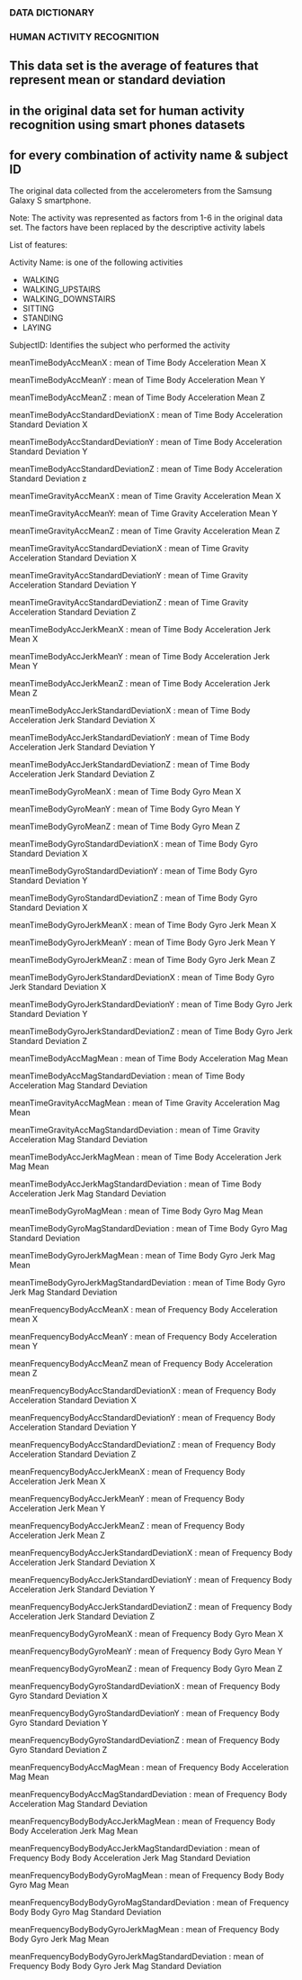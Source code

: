 ###                          DATA DICTIONARY
###                       HUMAN ACTIVITY RECOGNITION

## This data set is the average of features that represent mean or standard deviation
## in the original data set for human activity recognition  using smart phones datasets
## for every combination of activity name & subject ID

The original data collected from the accelerometers from the Samsung Galaxy S smartphone.
 

Note: The activity was represented as factors from 1-6 in the original data set.
The factors have been replaced by the descriptive activity labels

List of features:


Activity Name: is one of the following activities

* WALKING
* WALKING_UPSTAIRS
* WALKING_DOWNSTAIRS
* SITTING
* STANDING
* LAYING

SubjectID: Identifies the subject who performed the activity

meanTimeBodyAccMeanX : mean of Time Body Acceleration Mean X

meanTimeBodyAccMeanY : mean of Time Body Acceleration Mean Y

meanTimeBodyAccMeanZ : mean of Time Body Acceleration Mean Z

meanTimeBodyAccStandardDeviationX : mean of Time Body Acceleration Standard Deviation X

meanTimeBodyAccStandardDeviationY : mean of Time Body Acceleration Standard Deviation Y

meanTimeBodyAccStandardDeviationZ : mean of Time Body Acceleration Standard Deviation z

meanTimeGravityAccMeanX : mean of Time Gravity Acceleration Mean X

meanTimeGravityAccMeanY: mean of Time Gravity Acceleration Mean Y

meanTimeGravityAccMeanZ : mean of Time Gravity Acceleration Mean Z

meanTimeGravityAccStandardDeviationX : mean of Time Gravity Acceleration Standard Deviation X

meanTimeGravityAccStandardDeviationY : mean of Time Gravity Acceleration Standard Deviation Y

meanTimeGravityAccStandardDeviationZ : mean of Time Gravity Acceleration Standard Deviation Z

meanTimeBodyAccJerkMeanX : mean of Time Body Acceleration Jerk Mean X

meanTimeBodyAccJerkMeanY : mean of Time Body Acceleration Jerk Mean Y

meanTimeBodyAccJerkMeanZ : mean of Time Body Acceleration Jerk Mean Z

meanTimeBodyAccJerkStandardDeviationX : mean of Time Body Acceleration Jerk Standard Deviation X

meanTimeBodyAccJerkStandardDeviationY : mean of Time Body Acceleration Jerk Standard Deviation Y

meanTimeBodyAccJerkStandardDeviationZ : mean of Time Body Acceleration Jerk Standard Deviation Z

meanTimeBodyGyroMeanX : mean of Time Body Gyro Mean X

meanTimeBodyGyroMeanY : mean of Time Body Gyro Mean Y

meanTimeBodyGyroMeanZ : mean of Time Body Gyro Mean Z

meanTimeBodyGyroStandardDeviationX : mean of Time Body Gyro Standard Deviation X

meanTimeBodyGyroStandardDeviationY : mean of Time Body Gyro Standard Deviation Y

meanTimeBodyGyroStandardDeviationZ : mean of Time Body Gyro Standard Deviation X

meanTimeBodyGyroJerkMeanX : mean of Time Body Gyro Jerk Mean X

meanTimeBodyGyroJerkMeanY : mean of Time Body Gyro Jerk Mean Y

meanTimeBodyGyroJerkMeanZ : mean of Time Body Gyro Jerk Mean Z

meanTimeBodyGyroJerkStandardDeviationX : mean of Time Body Gyro Jerk Standard Deviation X

meanTimeBodyGyroJerkStandardDeviationY : mean of Time Body Gyro Jerk Standard Deviation Y

meanTimeBodyGyroJerkStandardDeviationZ : mean of Time Body Gyro Jerk Standard Deviation Z

meanTimeBodyAccMagMean : mean of Time Body Acceleration Mag Mean

meanTimeBodyAccMagStandardDeviation : mean of Time Body Acceleration Mag Standard Deviation

meanTimeGravityAccMagMean : mean of Time Gravity Acceleration Mag Mean

meanTimeGravityAccMagStandardDeviation : mean of Time Gravity Acceleration Mag Standard Deviation

meanTimeBodyAccJerkMagMean : mean of Time Body Acceleration Jerk Mag Mean

meanTimeBodyAccJerkMagStandardDeviation : mean of Time Body Acceleration Jerk Mag Standard Deviation

meanTimeBodyGyroMagMean : mean of Time Body Gyro Mag Mean

meanTimeBodyGyroMagStandardDeviation : mean of Time Body Gyro Mag Standard Deviation

meanTimeBodyGyroJerkMagMean : mean of Time Body Gyro Jerk Mag Mean

meanTimeBodyGyroJerkMagStandardDeviation : mean of Time Body Gyro Jerk Mag Standard Deviation

meanFrequencyBodyAccMeanX : mean of Frequency Body Acceleration mean X

meanFrequencyBodyAccMeanY : mean of Frequency Body Acceleration mean Y

meanFrequencyBodyAccMeanZ mean of Frequency Body Acceleration mean Z

meanFrequencyBodyAccStandardDeviationX : mean of Frequency Body Acceleration Standard Deviation X

meanFrequencyBodyAccStandardDeviationY : mean of Frequency Body Acceleration Standard Deviation Y

meanFrequencyBodyAccStandardDeviationZ : mean of Frequency Body Acceleration Standard Deviation Z

meanFrequencyBodyAccJerkMeanX : mean of Frequency Body Acceleration Jerk Mean X

meanFrequencyBodyAccJerkMeanY : mean of Frequency Body Acceleration Jerk Mean Y

meanFrequencyBodyAccJerkMeanZ : mean of Frequency Body Acceleration Jerk Mean Z

meanFrequencyBodyAccJerkStandardDeviationX : mean of Frequency Body Acceleration Jerk Standard Deviation X

meanFrequencyBodyAccJerkStandardDeviationY : mean of Frequency Body Acceleration Jerk Standard Deviation Y

meanFrequencyBodyAccJerkStandardDeviationZ : mean of Frequency Body Acceleration Jerk Standard Deviation Z

meanFrequencyBodyGyroMeanX : mean of Frequency Body Gyro Mean X

meanFrequencyBodyGyroMeanY : mean of Frequency Body Gyro Mean Y

meanFrequencyBodyGyroMeanZ : mean of Frequency Body Gyro Mean Z

meanFrequencyBodyGyroStandardDeviationX : mean of Frequency Body Gyro Standard Deviation X

meanFrequencyBodyGyroStandardDeviationY : mean of Frequency Body Gyro Standard Deviation Y

meanFrequencyBodyGyroStandardDeviationZ : mean of Frequency Body Gyro Standard Deviation Z

meanFrequencyBodyAccMagMean : mean of Frequency Body Acceleration Mag Mean

meanFrequencyBodyAccMagStandardDeviation : mean of Frequency Body Acceleration Mag Standard Deviation

meanFrequencyBodyBodyAccJerkMagMean : mean of Frequency Body Body Acceleration Jerk Mag Mean

meanFrequencyBodyBodyAccJerkMagStandardDeviation : mean of Frequency Body Body Acceleration Jerk Mag Standard Deviation

meanFrequencyBodyBodyGyroMagMean : mean of Frequency Body Body Gyro Mag Mean

meanFrequencyBodyBodyGyroMagStandardDeviation : mean of Frequency Body Body Gyro Mag Standard Deviation

meanFrequencyBodyBodyGyroJerkMagMean : mean of Frequency Body Body Gyro Jerk Mag Mean

meanFrequencyBodyBodyGyroJerkMagStandardDeviation : mean of Frequency Body Body Gyro Jerk Mag Standard Deviation
